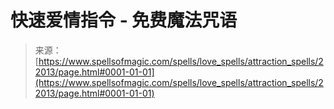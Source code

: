 <!--yml

category: 未分类

date: 2024-06-12 19:06:00

-->

# 快速爱情指令 - 免费魔法咒语

> 来源：[https://www.spellsofmagic.com/spells/love_spells/attraction_spells/22013/page.html#0001-01-01](https://www.spellsofmagic.com/spells/love_spells/attraction_spells/22013/page.html#0001-01-01)
